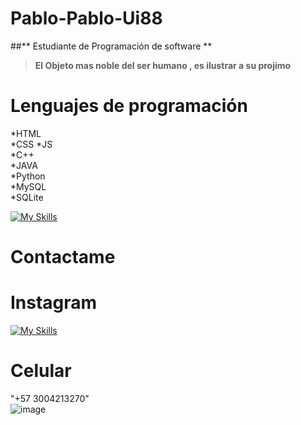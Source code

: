 # Pablo-Pablo-Ui88  
##** Estudiante de Programación de software **  

> **El Objeto mas noble del ser humano , es ilustrar a su projimo**


# Lenguajes de programación

*HTML  
*CSS 
*JS  
*C++   
*JAVA  
*Python  
*MySQL  
*SQLite  

  [![My Skills](https://skillicons.dev/icons?i=html,css,js,cpp,java,py,mysql,sqlite)](https://skillicons.dev)  

  # Contactame  
   
 # Instagram 
   [![My Skills](https://skillicons.dev/icons?i=instagram)](https://instagram.com)   

# Celular
"+57 3004213270"           
![image]([https://i.pinimg.com/originals/.../image.jpg](https://pin.it/4lYJisKy2))
  
